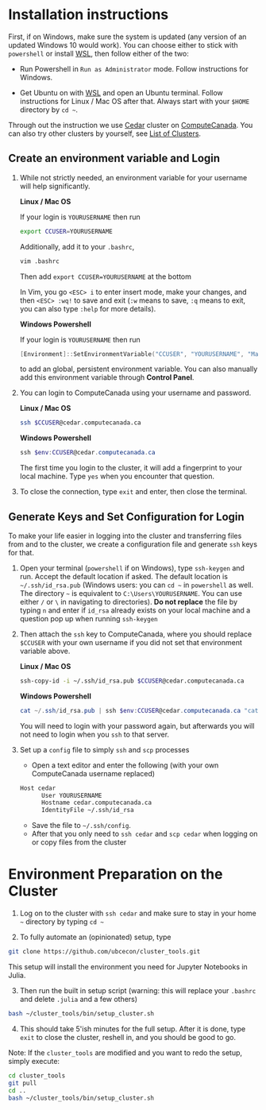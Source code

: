 # Installation instructions
First, if on Windows, make sure the system is updated (any version of an updated Windows 10 would work). You can choose either to stick with `powershell` or install [WSL](WSL.md), then follow either of the two:

- Run Powershell in `Run as Administrator` mode. Follow instructions for Windows.

- Get Ubuntu on with [WSL](WSL.md) and open an Ubuntu terminal. Follow instructions for Linux / Mac OS after that. Always start with your `$HOME` directory by `cd ~`.

Through out the instruction we use [Cedar](https://docs.computecanada.ca/wiki/Cedar) cluster on [ComputeCanada](https://www.computecanada.ca/). You can also try other clusters by yourself, see [List of Clusters](https://www.computecanada.ca/research-portal/accessing-resources/available-resources/).

## Create an environment variable and Login
1. While not strictly needed, an environment variable for your username will help significantly.

	**Linux / Mac OS**

	If your login is `YOURUSERNAME` then run
	```bash
	export CCUSER=YOURUSERNAME
	```
	Additionally, add it to your `.bashrc`,
	```bash
	vim .bashrc
	```
	Then add `export CCUSER=YOURUSERNAME` at the bottom

	In Vim, you go `<ESC> i` to enter insert mode, make your changes, and then `<ESC> :wq!` to save and exit (`:w` means to save, `:q` means to exit, you can also type `:help` for more details).

	**Windows Powershell**

	If your login is `YOURUSERNAME` then run
	```powershell
	[Environment]::SetEnvironmentVariable("CCUSER", "YOURUSERNAME", "Machine")
	```
	to add an global, persistent environment variable. You can also manually add this environment variable through **Control Panel**.

2. You can login to ComputeCanada using your username and password.

	**Linux / Mac OS**
	```bash
	ssh $CCUSER@cedar.computecanada.ca
	```
	**Windows Powershell**
	```powershell
	ssh $env:CCUSER@cedar.computecanada.ca
	```
	The first time you login to the cluster, it will add a fingerprint to your local machine. Type `yes` when you encounter that question.

3. To close the connection, type `exit` and enter, then close the terminal.

## Generate Keys and Set Configuration for Login

To make your life easier in logging into the cluster and transferring files from and to the cluster, we create a configuration file and generate `ssh` keys for that.

1. Open your terminal (`powershell` if on Windows), type `ssh-keygen` and run. Accept the default location if asked. The default location is `~/.ssh/id_rsa.pub` (Windows users: you can `cd ~` in `powershell` as well. The directory `~` is equivalent to `C:\Users\YOURUSERNAME`. You can use either `/` or `\` in navigating to directories). **Do not replace** the file by typing `n` and enter if `id_rsa` already exists on your local machine and a question pop up when running `ssh-keygen`
2. Then attach the `ssh` key to ComputeCanada, where you should replace `$CCUSER` with your own username if you did not set that environment variable above.

    **Linux / Mac OS**
    ```bash
    ssh-copy-id -i ~/.ssh/id_rsa.pub $CCUSER@cedar.computecanada.ca
    ```
    **Windows Powershell**
    ```powershell
    cat ~/.ssh/id_rsa.pub | ssh $env:CCUSER@cedar.computecanada.ca "cat >> ~/.ssh/authorized_keys"
    ```

    You will need to login with your password again, but afterwards you will not need to login when you `ssh` to that server.
5. Set up a `config` file to simply `ssh` and `scp` processes
    - Open a text editor and enter the following (with your own ComputeCanada username replaced)
    ```bash
    Host cedar
	      User YOURUSERNAME
	      Hostname cedar.computecanada.ca
	      IdentityFile ~/.ssh/id_rsa
    ```
	- Save the file to `~/.ssh/config`.
    - After that you only need to `ssh cedar` and `scp cedar` when logging on or copy files from the cluster

# Environment Preparation on the Cluster

1. Log on to the cluster with `ssh cedar` and make sure to stay in your home `~` directory by typing `cd ~`

2. To fully automate an (opinionated) setup, type
```bash
git clone https://github.com/ubcecon/cluster_tools.git
```
This setup will install the environment you need for Jupyter Notebooks in Julia.

3. Then run the built in setup script (warning: this will replace your `.bashrc` and delete `.julia` and a few others)
```bash
bash ~/cluster_tools/bin/setup_cluster.sh
```

4. This should take 5'ish minutes for the full setup.  After it is done, type `exit` to close the cluster, reshell in, and you should be good to go.

Note: If the `cluster_tools` are modified and you want to redo the setup, simply execute:
```bash
cd cluster_tools
git pull
cd ..
bash ~/cluster_tools/bin/setup_cluster.sh
```
